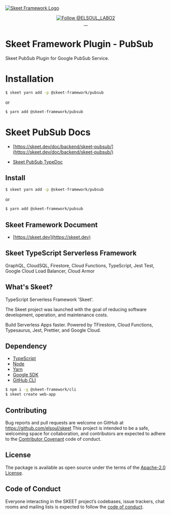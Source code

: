<a href="https://skeet.dev">
  <img src="https://user-images.githubusercontent.com/20677823/221215449-93a7b5a8-5f33-4da8-9dd4-d0713db0a280.png" alt="Skeet Framework Logo">
</a>
<p align="center">
  <a href="https://twitter.com/intent/follow?screen_name=SkeetDev">
    <img src="https://img.shields.io/twitter/follow/ELSOUL_LABO2.svg?label=Follow%20@ELSOUL_LABO2" alt="Follow @ELSOUL_LABO2" />
  </a>
  <br/>

  <a aria-label="npm version" href="https://www.npmjs.com/package/@skeet-framework/pubsub">
    <img alt="" src="https://badgen.net/npm/v/@skeet-framework/pubsub">
  </a>
  <a aria-label="Downloads Number" href="https://www.npmjs.com/package/@skeet-framework/pubsub">
    <img alt="" src="https://badgen.net/npm/dt/@skeet-framework/pubsub">
  </a>
  <a aria-label="License" href="https://github.com/elsoul/skeet-pubsub/blob/master/LICENSE.txt">
    <img alt="" src="https://badgen.net/badge/license/Apache/blue">
  </a>
    <a aria-label="Code of Conduct" href="https://github.com/elsoul/skeet-pubsub/blob/master/CODE_OF_CONDUCT.md">
    <img alt="" src="https://img.shields.io/badge/Contributor%20Covenant-2.1-4baaaa.svg">
  </a>
</p>

# Skeet Framework Plugin - PubSub

Skeet PubSub Plugin for Google PubSub Service.

# Installation

```bash
$ skeet yarn add -p @skeet-framework/pubsub
```

or

```bash
$ yarn add @skeet-framework/pubsub
```

# Skeet PubSub Docs

- [https://skeet.dev/doc/backend/skeet-pubsub/](https://skeet.dev/doc/backend/skeet-pubsub/)

- [Skeet PubSub TypeDoc](https://elsoul.github.io/skeet-pubsub/)

## Install

```bash
$ skeet yarn add -p @skeet-framework/pubsub
```

or

```bash
$ yarn add @skeet-framework/pubsub
```

## Skeet Framework Document

- [https://skeet.dev](https://skeet.dev)

## Skeet TypeScript Serverless Framework

GraphQL, CloudSQL, Firestore, Cloud Functions, TypeScript, Jest Test, Google Cloud Load Balancer, Cloud Armor

## What's Skeet?

TypeScript Serverless Framework 'Skeet'.

The Skeet project was launched with the goal of reducing software development, operation, and maintenance costs.

Build Serverless Apps faster.
Powered by TFirestore, Cloud Functions, Typesaurus, Jest, Prettier, and Google Cloud.

## Dependency

- [TypeScript](https://www.typescriptlang.org/)
- [Node](https://nodejs.org/)
- [Yarn](https://yarnpkg.com/)
- [Google SDK](https://cloud.google.com/sdk/docs)
- [GitHub CLI](https://cli.github.com/)

```bash
$ npm i -g @skeet-framework/cli
$ skeet create web-app
```

## Contributing

Bug reports and pull requests are welcome on GitHub at https://github.com/elsoul/skeet This project is intended to be a safe, welcoming space for collaboration, and contributors are expected to adhere to the [Contributor Covenant](http://contributor-covenant.org) code of conduct.

## License

The package is available as open source under the terms of the [Apache-2.0 License](https://www.apache.org/licenses/LICENSE-2.0).

## Code of Conduct

Everyone interacting in the SKEET project’s codebases, issue trackers, chat rooms and mailing lists is expected to follow the [code of conduct](https://github.com/elsoul/skeet-cli/blob/master/CODE_OF_CONDUCT.md).
